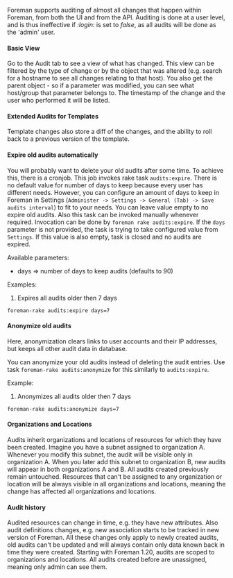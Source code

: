 
Foreman supports auditing of almost all changes that happen within Foreman, from both the UI and from the API. Auditing is done at a user level, and is thus ineffective if _:login:_ is set to _false_, as all audits will be done as the 'admin' user.


#### Basic View


Go to the Audit tab to see a view of what has changed. This view can be
filtered by the type of change or by the object that was altered (e.g. search
for a hostname to see all changes relating to that host). You also get the
parent object - so if a parameter was modified, you can see what host/group that parameter belongs to. The timestamp of the change and the user who performed it will be listed.


#### Extended Audits for Templates


Template changes also store a diff of the changes, and the ability to roll back to a previous version of the template.

#### Expire old audits automatically

You will probably want to delete your old audits after some time. To achieve this, there is a cronjob. This job invokes 
rake task `audits:expire`. There is no default value for number of days to keep because every user has different needs. 
However, you can configure an amount of days to keep in Foreman in Settings (`Administer -> Settings -> General (Tab) -> Save audits interval`) to fit to your needs. You can leave value empty to no expire old audits. Also this task can be invoked manually whenever required. Invocation can be done by `foreman rake audits:expire`. If the `days` parameter is not provided, the task is trying to take configured value from `Settings`. If this value is also empty, task is closed and no audits are expired. 

Available parameters:
* days => number of days to keep audits (defaults to 90)

Examples:
1. Expires all audits older then 7 days

```
foreman-rake audits:expire days=7
```


#### Anonymize old audits

Here, anonymization clears links to user accounts and their IP addresses, but keeps all other audit data in database.

You can anonymize your old audits instead of deleting the audit entries.
Use task `foreman-rake audits:anonymize` for this similarly to `audits:expire`.

Example:

1. Anonymizes all audits older then 7 days

```
foreman-rake audits:anonymize days=7
```

#### Organizations and Locations

Audits inherit organizations and locations of resources for which they have been created. Imagine you have a subnet assigned to organization A. Whenever you modify this subnet, the audit will be visible only in organization A. When you later add this subnet to organization B, new audits will appear in both organizations A and B. All audits created previously remain untouched. Resources that can't be assigned to any organization or location will be always visible in all organizations and locations, meaning the change has affected all organizations and locations.

#### Audit history

Audited resources can change in time, e.g. they have new attributes. Also audit definitions changes, e.g. new association starts to be tracked in new version of Foreman. All these changes only apply to newly created audits, old audits can't be updated and will always contain only data known back in time they were created. Starting with Foreman 1.20, audits are scoped to organizations and locations. All audits created before are unassigned, meaning only admin can see them.
